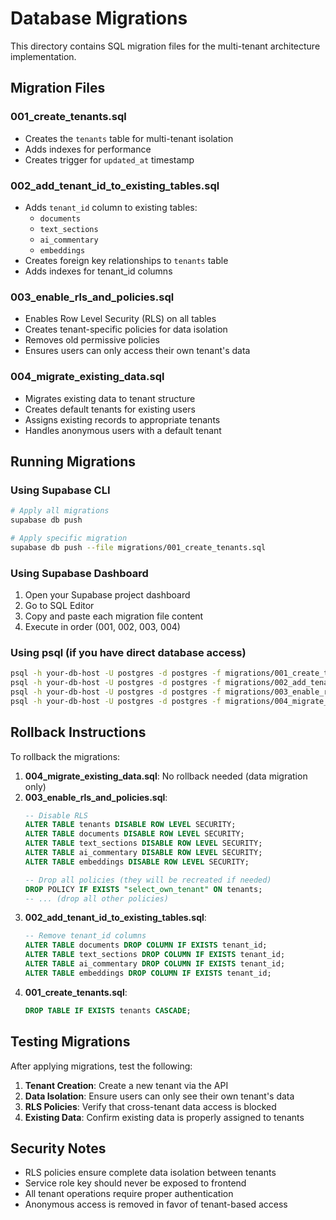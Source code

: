 # Database Migrations

This directory contains SQL migration files for the multi-tenant architecture implementation.

## Migration Files

### 001_create_tenants.sql
- Creates the `tenants` table for multi-tenant isolation
- Adds indexes for performance
- Creates trigger for `updated_at` timestamp

### 002_add_tenant_id_to_existing_tables.sql
- Adds `tenant_id` column to existing tables:
  - `documents`
  - `text_sections`
  - `ai_commentary`
  - `embeddings`
- Creates foreign key relationships to `tenants` table
- Adds indexes for tenant_id columns

### 003_enable_rls_and_policies.sql
- Enables Row Level Security (RLS) on all tables
- Creates tenant-specific policies for data isolation
- Removes old permissive policies
- Ensures users can only access their own tenant's data

### 004_migrate_existing_data.sql
- Migrates existing data to tenant structure
- Creates default tenants for existing users
- Assigns existing records to appropriate tenants
- Handles anonymous users with a default tenant

## Running Migrations

### Using Supabase CLI
```bash
# Apply all migrations
supabase db push

# Apply specific migration
supabase db push --file migrations/001_create_tenants.sql
```

### Using Supabase Dashboard
1. Open your Supabase project dashboard
2. Go to SQL Editor
3. Copy and paste each migration file content
4. Execute in order (001, 002, 003, 004)

### Using psql (if you have direct database access)
```bash
psql -h your-db-host -U postgres -d postgres -f migrations/001_create_tenants.sql
psql -h your-db-host -U postgres -d postgres -f migrations/002_add_tenant_id_to_existing_tables.sql
psql -h your-db-host -U postgres -d postgres -f migrations/003_enable_rls_and_policies.sql
psql -h your-db-host -U postgres -d postgres -f migrations/004_migrate_existing_data.sql
```

## Rollback Instructions

To rollback the migrations:

1. **004_migrate_existing_data.sql**: No rollback needed (data migration only)
2. **003_enable_rls_and_policies.sql**: 
   ```sql
   -- Disable RLS
   ALTER TABLE tenants DISABLE ROW LEVEL SECURITY;
   ALTER TABLE documents DISABLE ROW LEVEL SECURITY;
   ALTER TABLE text_sections DISABLE ROW LEVEL SECURITY;
   ALTER TABLE ai_commentary DISABLE ROW LEVEL SECURITY;
   ALTER TABLE embeddings DISABLE ROW LEVEL SECURITY;
   
   -- Drop all policies (they will be recreated if needed)
   DROP POLICY IF EXISTS "select_own_tenant" ON tenants;
   -- ... (drop all other policies)
   ```
3. **002_add_tenant_id_to_existing_tables.sql**:
   ```sql
   -- Remove tenant_id columns
   ALTER TABLE documents DROP COLUMN IF EXISTS tenant_id;
   ALTER TABLE text_sections DROP COLUMN IF EXISTS tenant_id;
   ALTER TABLE ai_commentary DROP COLUMN IF EXISTS tenant_id;
   ALTER TABLE embeddings DROP COLUMN IF EXISTS tenant_id;
   ```
4. **001_create_tenants.sql**:
   ```sql
   DROP TABLE IF EXISTS tenants CASCADE;
   ```

## Testing Migrations

After applying migrations, test the following:

1. **Tenant Creation**: Create a new tenant via the API
2. **Data Isolation**: Ensure users can only see their own tenant's data
3. **RLS Policies**: Verify that cross-tenant data access is blocked
4. **Existing Data**: Confirm existing data is properly assigned to tenants

## Security Notes

- RLS policies ensure complete data isolation between tenants
- Service role key should never be exposed to frontend
- All tenant operations require proper authentication
- Anonymous access is removed in favor of tenant-based access
